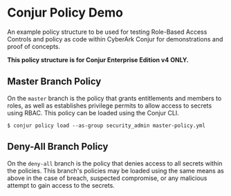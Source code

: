 # Conjur Policy Demo

An example policy structure to be used for testing Role-Based Access Controls and policy as code within CyberArk Conjur for demonstrations and proof of concepts.

**This policy structure is for Conjur Enterprise Edition v4 ONLY.**

## Master Branch Policy

On the `master` branch is the policy that grants entitlements and members to roles, as well as establishes privilege permits to allow access to secrets using RBAC.  This policy can be loaded using the Conjur CLI.

`$ conjur policy load --as-group security_admin master-policy.yml`

## Deny-All Branch Policy

On the `deny-all` branch is the policy that denies access to all secrets within the policies.  This branch's policies may be loaded using the same means as above in the case of breach, suspected compromise, or any malicious attempt to gain access to the secrets.